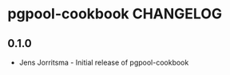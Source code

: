 pgpool-cookbook CHANGELOG
=========================

0.1.0
-----
- Jens Jorritsma - Initial release of pgpool-cookbook
